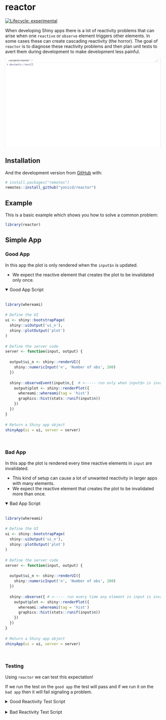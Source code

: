 
<!-- README.md is generated from README.Rmd. Please edit that file -->

# reactor

<!-- badges: start -->

[![Lifecycle:
experimental](https://img.shields.io/badge/lifecycle-experimental-orange.svg)](https://www.tidyverse.org/lifecycle/#experimental)
<!-- badges: end -->

When developing Shiny apps there is a lot of reactivity problems that
can arise when one `reactive` or `observe` element triggers other
elements. In some cases these can create cascading reactivity (the
horror). The goal of `reactor` is to diagnose these reactivity problems
and then plan unit tests to avert them during development to make
development less painful.

![](https://github.com/yonicd/reactor/raw/media/example.gif)

## Installation

And the development version from [GitHub](https://github.com/) with:

``` r
# install.packages("remotes")
remotes::install_github("yonicd/reactor")
```

## Example

This is a basic example which shows you how to solve a common problem:

``` r
library(reactor)
```

## Simple App

### Good App

In this app the plot is only rendered when the `input$n` is updated.

  - We expect the reactive element that creates the plot to be
    invalidated only once.

<details open>

<summary> <span title="Click to Expand"> Good App Script </span>
</summary>

``` r

library(whereami)

# Define the UI
ui <- shiny::bootstrapPage(
  shiny::uiOutput('ui_n'),
  shiny::plotOutput('plot')
)

# Define the server code
server <- function(input, output) {
  
  output$ui_n <- shiny::renderUI({
    shiny::numericInput('n', 'Number of obs', 200)
  })
  
  shiny::observeEvent(input$n,{  # <----- run only when input$n is invalidated
    output$plot <- shiny::renderPlot({
      whereami::whereami(tag = 'hist')
      graphics::hist(stats::runif(input$n))
    })
  })
}

# Return a Shiny app object
shinyApp(ui = ui, server = server)
```

</details>

<br>

### Bad App

In this app the plot is rendered every time reactive elements in `input`
are invalidated.

  - This kind of setup can cause a lot of unwanted reactivity in larger
    apps with many elements.
  - We expect the reactive element that creates the plot to be
    invalidated more than once.

<details open>

<summary> <span title="Click to Expand"> Bad App Script </span>
</summary>

``` r

library(whereami)

# Define the UI
ui <- shiny::bootstrapPage(
  shiny::uiOutput('ui_n'),
  shiny::plotOutput('plot')
)

# Define the server code
server <- function(input, output) {
  
  output$ui_n <- shiny::renderUI({
    shiny::numericInput('n', 'Number of obs', 200)
  })
  
  shiny::observe({ # <----- run every time any element in input is invalidated
    output$plot <- shiny::renderPlot({
      whereami::whereami(tag = 'hist')
      graphics::hist(stats::runif(input$n))
    })
  })
}

# Return a Shiny app object
shinyApp(ui = ui, server = server)
```

</details>

<br>

### Testing

Using `reactor` we can test this expectation\!

If we run the test on the `good app` the test will pass and if we run it
on the `bad app` then it will fail signaling a problem.

<details closed>

<summary> <span title="Click to Expand"> Good Reactivity Test Script
</span> </summary>

``` r

testthat::context("good reactivity")

testthat::describe('reactive',{
  
  testthat::skip_if_not(interactive())
  
  hist_counter <- reactor::test_reactor({
    
    # wait for input$n element to be created
    el_n <- reactor::asyncr(client,using = 'id',value = 'n')
    
    # collect img src of histogram
    hist_src <- reactor::asyncr(
      client,
      using = 'css',
      value = '#plot > img',
      attrib = 'src')
    
    # stepUp input$n by 4
    client$executeScript(script = 'arguments[0].stepUp(4);',args = list(el_n))
    
    # wait for the histogram img src to update
    reactor::asyncr_update(client,
                           using = 'css',
                           value = '#plot > img',
                           attrib = 'src',
                           old_value = hist_src)
    
  },
  processx_args    = runApp_args(
    appDir = system.file('examples/good_app.R',package = 'reactor')
  )
  )
  
  it('reactive hits in plot reactive chunk',{
    reactor::expect_reactivity(hist_counter, tag = 'hist', 1)
  })
  
})
```

</details>

<br>

<details closed>

<summary> <span title="Click to Expand"> Bad Reactivity Test Script
</span> </summary>

``` r

testthat::context("bad reactivity")

testthat::describe('reactive',{
  
  hist_counter <- reactor::test_reactor({
    
    # wait for input$n element to be created
    el_n <- reactor::asyncr(client,using = 'id',value = 'n')
    
    # collect img src of histogram
    hist_src <- reactor::asyncr(
      client,
      using = 'css',
      value = '#plot > img',
      attrib = 'src')
    
    # stepUp input$n by 4
    client$executeScript(script = 'arguments[0].stepUp(4);',args = list(el_n))
    
    # wait for the histogram img src to update
    reactor::asyncr_update(client,
                           using = 'css',
                           value = '#plot > img',
                           attrib = 'src',
                           old_value = hist_src)
    
  },
  processx_args    = runApp_args(
    appDir = system.file('examples/bad_app.R',package = 'reactor')
  )
  )
  
  it('reactive hits in plot reactive chunk',{
    reactor::expect_reactivity(hist_counter, tag = 'hist', 1)
  })
  
})
```

</details>

<br>
